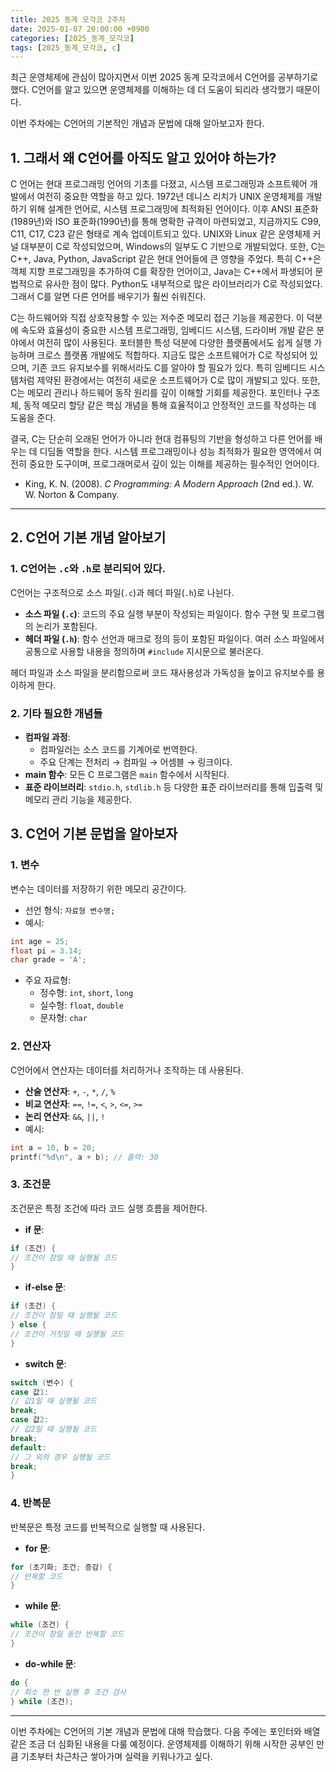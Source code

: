 ```yaml
---
title: 2025 동계 모각코 2주차
date: 2025-01-07 20:00:00 +0900
categories: [2025_동계_모각코]
tags: [2025_동계_모각코, c] 
---
```


최근 운영체제에 관심이 많아지면서 이번 2025 동계 모각코에서 C언어를 공부하기로 했다. C언어를 알고 있으면 운영체제를 이해하는 데 더 도움이 되리라 생각했기 때문이다.

이번 주차에는 C언어의 기본적인 개념과 문법에 대해 알아보고자 한다.

## 1. 그래서 왜 C언어를 아직도 알고 있어야 하는가?

C 언어는 현대 프로그래밍 언어의 기초를 다졌고, 시스템 프로그래밍과 소프트웨어 개발에서 여전히 중요한 역할을 하고 있다. 1972년 데니스 리치가 UNIX 운영체제를 개발하기 위해 설계한 언어로, 시스템 프로그래밍에 최적화된 언어이다. 이후 ANSI 표준화(1989년)와 ISO 표준화(1990년)를 통해 명확한 규격이 마련되었고, 지금까지도 C99, C11, C17, C23 같은 형태로 계속 업데이트되고 있다. UNIX와 Linux 같은 운영체제 커널 대부분이 C로 작성되었으며, Windows의 일부도 C 기반으로 개발되었다. 또한, C는 C++, Java, Python, JavaScript 같은 현대 언어들에 큰 영향을 주었다. 특히 C++은 객체 지향 프로그래밍을 추가하여 C를 확장한 언어이고, Java는 C++에서 파생되어 문법적으로 유사한 점이 많다. Python도 내부적으로 많은 라이브러리가 C로 작성되었다. 그래서 C를 알면 다른 언어를 배우기가 훨씬 쉬워진다.

C는 하드웨어와 직접 상호작용할 수 있는 저수준 메모리 접근 기능을 제공한다. 이 덕분에 속도와 효율성이 중요한 시스템 프로그래밍, 임베디드 시스템, 드라이버 개발 같은 분야에서 여전히 많이 사용된다. 포터블한 특성 덕분에 다양한 플랫폼에서도 쉽게 실행 가능하며 크로스 플랫폼 개발에도 적합하다. 지금도 많은 소프트웨어가 C로 작성되어 있으며, 기존 코드 유지보수를 위해서라도 C를 알아야 할 필요가 있다. 특히 임베디드 시스템처럼 제약된 환경에서는 여전히 새로운 소프트웨어가 C로 많이 개발되고 있다. 또한, C는 메모리 관리나 하드웨어 동작 원리를 깊이 이해할 기회를 제공한다. 포인터나 구조체, 동적 메모리 할당 같은 핵심 개념을 통해 효율적이고 안정적인 코드를 작성하는 데 도움을 준다.

결국, C는 단순히 오래된 언어가 아니라 현대 컴퓨팅의 기반을 형성하고 다른 언어를 배우는 데 디딤돌 역할을 한다. 시스템 프로그래밍이나 성능 최적화가 필요한 영역에서 여전히 중요한 도구이며, 프로그래머로서 깊이 있는 이해를 제공하는 필수적인 언어이다.

- King, K. N. (2008). *C Programming: A Modern Approach* (2nd ed.). W. W. Norton & Company.

---

## 2. C언어 기본 개념 알아보기

### 1. C언어는 `.c`와 `.h`로 분리되어 있다.
C언어는 구조적으로 소스 파일(`.c`)과 헤더 파일(`.h`)로 나뉜다.
- **소스 파일 (`.c`)**: 코드의 주요 실행 부분이 작성되는 파일이다. 함수 구현 및 프로그램의 논리가 포함된다.
- **헤더 파일 (`.h`)**: 함수 선언과 매크로 정의 등이 포함된 파일이다. 여러 소스 파일에서 공통으로 사용할 내용을 정의하며 `#include` 지시문으로 불러온다.

헤더 파일과 소스 파일을 분리함으로써 코드 재사용성과 가독성을 높이고 유지보수를 용이하게 한다.

### 2. 기타 필요한 개념들
- **컴파일 과정**:
  - 컴파일러는 소스 코드를 기계어로 번역한다.
  - 주요 단계는 전처리 → 컴파일 → 어셈블 → 링크이다.
- **main 함수**: 모든 C 프로그램은 `main` 함수에서 시작된다.
- **표준 라이브러리**: `stdio.h`, `stdlib.h` 등 다양한 표준 라이브러리를 통해 입출력 및 메모리 관리 기능을 제공한다.

## 3. C언어 기본 문법을 알아보자

### 1. 변수
변수는 데이터를 저장하기 위한 메모리 공간이다.
- 선언 형식: `자료형 변수명;`
- 예시:
```c
int age = 25;
float pi = 3.14;
char grade = 'A';
```

- 주요 자료형:
  - 정수형: `int`, `short`, `long`
  - 실수형: `float`, `double`
  - 문자형: `char`

### 2. 연산자
C언어에서 연산자는 데이터를 처리하거나 조작하는 데 사용된다.
- **산술 연산자**: `+`, `-`, `*`, `/`, `%`
- **비교 연산자**: `==`, `!=`, `<`, `>`, `<=`, `>=`
- **논리 연산자**: `&&`, `||`, `!`
- 예시:
```c
int a = 10, b = 20;
printf("%d\n", a + b); // 출력: 30
```

### 3. 조건문
조건문은 특정 조건에 따라 코드 실행 흐름을 제어한다.
- **if 문**:
```c
if (조건) {
// 조건이 참일 때 실행될 코드
}
```
- **if-else 문**:
```c
if (조건) {
// 조건이 참일 때 실행될 코드
} else {
// 조건이 거짓일 때 실행될 코드
}
```
- **switch 문**:
```c
switch (변수) {
case 값1:
// 값1일 때 실행될 코드
break;
case 값2:
// 값2일 때 실행될 코드
break;
default:
// 그 외의 경우 실행될 코드
break;
}
```

### 4. 반복문
반복문은 특정 코드를 반복적으로 실행할 때 사용된다.
- **for 문**:
```c
for (초기화; 조건; 증감) {
// 반복할 코드
}
```
- **while 문**:
```c
while (조건) {
// 조건이 참일 동안 반복할 코드
}
```
- **do-while 문**:
```c
do {
// 최소 한 번 실행 후 조건 검사
} while (조건);
```

---

이번 주차에는 C언어의 기본 개념과 문법에 대해 학습했다. 다음 주에는 포인터와 배열 같은 조금 더 심화된 내용을 다룰 예정이다. 운영체제를 이해하기 위해 
시작한 공부인 만큼 기초부터 차근차근 쌓아가며 실력을 키워나가고 싶다.
